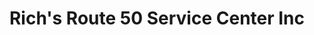 ---
title: "Rich's Route 50 Service Center Inc"
url: /ballston-spa/richs-route-50-service-center-inc/
shop: Autowerkstatt
---